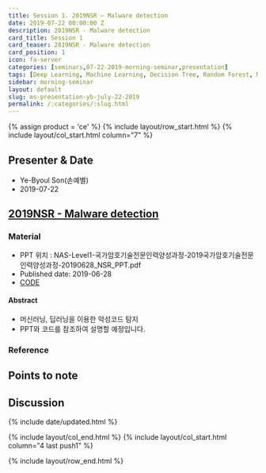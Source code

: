 ```yaml
---
title: Session 1. 2019NSR – Malware detection
date: 2019-07-22 00:00:00 Z
description: 2019NSR - Malware detection
card_title: Session 1
card_teaser: 2019NSR - Malware detection
card_position: 1
icon: fa-server
categories: [seminars,07-22-2019-morning-seminar,presentation]
tags: [Deep Learning, Machine Learning, Decision Tree, Random Forest, Malware Detection, CNN]
sidebar: morning-seminar
layout: default
slug: ms-presentation-yb-july-22-2019
permalink: /:categories/:slug.html
---
```


{% assign product = 'ce' %}
{% include layout/row_start.html %}
{% include layout/col_start.html column="7" %}

## Presenter & Date
+ Ye-Byoul Son(손예별)
+ 2019-07-22

## [2019NSR - Malware detection](https://inhaucs.github.io/seminars/07-22-2019-morning-seminar/presentation/ms-presentation-yb-july-22-2019.html)

### Material
+ PPT 위치 : NAS-Level1-국가암호기술전문인력양성과정-2019국가암호기술전문인력양성과정-20190628_NSR_PPT.pdf
+ Published date: 2019-06-28
+ [CODE](http://165.246.44.144:8888/tree/byoul/6.June)

#### Abstract
+ 머신러닝, 딥러닝을 이용한 악성코드 탐지
+ PPT와 코드를 참조하여 설명할 예정입니다.

### Reference

## Points to note

## Discussion


{% include date/updated.html %}

{% include layout/col_end.html %}
{% include layout/col_start.html column="4 last push1" %}

{% include layout/row_end.html %}

